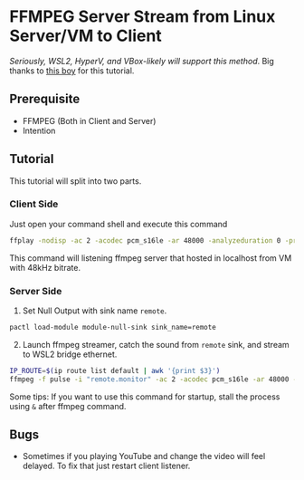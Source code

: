 # FFMPEG Server Stream from Linux Server/VM to Client
*Seriously, WSL2, HyperV, and VBox-likely will support this method*. Big thanks to [this boy](https://scientificprogrammer.net/2020/11/24/getting-audio-working-on-ubuntu-vm-on-hyper-v/) for this tutorial.

## Prerequisite
- FFMPEG (Both in Client and Server)
- Intention

## Tutorial
This tutorial will split into two parts.

### Client Side
Just open your command shell and execute this command
```sh
ffplay -nodisp -ac 2 -acodec pcm_s16le -ar 48000 -analyzeduration 0 -probesize 32 -f s16le -i udp://0.0.0.0:18181?listen=1
```
This command will listening ffmpeg server that hosted in localhost from VM with 48kHz bitrate.

### Server Side
1. Set Null Output with sink name `remote`.

```sh
pactl load-module module-null-sink sink_name=remote 
```

2. Launch ffmpeg streamer, catch the sound from `remote` sink, and stream to WSL2 bridge ethernet.

```sh
IP_ROUTE=$(ip route list default | awk '{print $3}')
ffmpeg -f pulse -i "remote.monitor" -ac 2 -acodec pcm_s16le -ar 48000 -f s16le "udp://${IP_ROUTE}:18181"
```

Some tips: If you want to use this command for startup, stall the process using `&` after ffmpeg command.

## Bugs
- Sometimes if you playing YouTube and change the video will feel delayed. To fix that just restart client listener.
